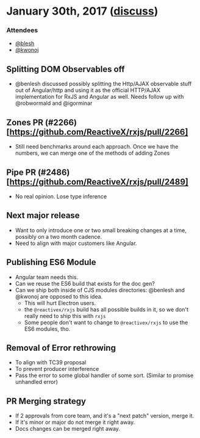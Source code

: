 # January 30th, 2017 ([discuss](https://github.com/ReactiveX/rxjs-core-notes/pull/8))

### Attendees

* [@blesh](https://github.com/blesh)
* [@kwonoj](https://github.com/kwonoj)


## Splitting DOM Observables off

- @benlesh discussed possibly splitting the Http/AJAX observable stuff out of Angular/http 
  and using it as the official HTTP/AJAX implementation for RxJS and Angular as well.
  Needs follow up with @robwormald and @igorminar
 
## Zones PR (#2266)[https://github.com/ReactiveX/rxjs/pull/2266]

- Still need benchmarks around each approach. Once we have the numbers, we can merge one of the methods of adding Zones

## Pipe PR (#2486)[https://github.com/ReactiveX/rxjs/pull/2489]

- No real opinion. Lose type inference

## Next major release

- Want to only introduce one or two small breaking changes at a time, possibly on a two month cadence.
- Need to align with major customers like Angular.
  
## Publishing ES6 Module

- Angular team needs this.
- Can we reuse the ES6 build that exists for the doc gen?
- Can we ship both inside of CJS modules directories: @benlesh and @kwonoj are opposed to this idea.
  - This will hurt Electron users.
  - the `@reactivex/rxjs` build has all possible builds in it, so we don't really need to ship this with `rxjs`
  - Some people don't want to change to `@reactivex/rxjs` to use the ES6 modules, tho.
 
## Removal of Error rethrowing

- To align with TC39 proposal
- To prevent producer interference
- Pass the error to some global handler of some sort. (Similar to promise unhandled error)

## PR Merging strategy

- If 2 approvals from core team, and it's a "next patch" version, merge it.
- If it's minor or major do not merge it right away.
- Docs changes can be merged right away.
